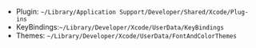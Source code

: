 + Plugin: `~/Library/Application Support/Developer/Shared/Xcode/Plug-ins`  
+ KeyBindings:`~/Library/Developer/Xcode/UserData/KeyBindings`  
+ Themes: `~/Library/Developer/Xcode/UserData/FontAndColorThemes`
